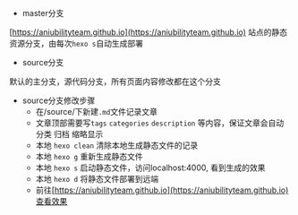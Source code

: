 <!--
 * @Descripttion: 
 * @version: 
 * @Author: Piers
 * @Date: 2021-06-23 14:17:57
 * @LastEditors: Please set LastEditors
 * @LastEditTime: 2021-06-25 13:53:59
-->
- master分支

[https://aniubilityteam.github.io](https://aniubilityteam.github.io) 站点的静态资源分支，由每次`hexo s`自动生成部署

- source分支

默认的主分支，源代码分支，所有页面内容修改都在这个分支

- source分支修改步骤
    - 在/source/下新建`.md`文件记录文章
    - 文章顶部需要写`tags` `categories` `description` 等内容，保证文章会自动分类 归档 缩略显示
    - 本地 `hexo clean` 清除本地生成静态文件的记录
    - 本地 `hexo g` 重新生成静态文件
    - 本地 `hexo s` 启动静态文件，访问localhost:4000, 看到生成的效果
    - 本地 `hexo d` 将静态文件部署到远端
    - 前往[https://aniubilityteam.github.io](https://aniubilityteam.github.io)查看效果